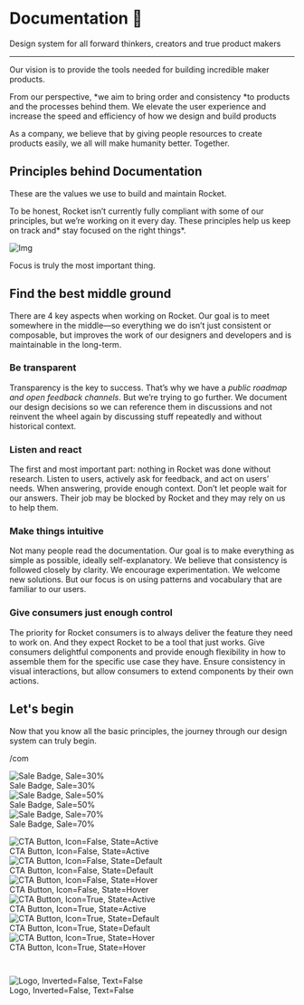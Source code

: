 
# Documentation 🚀

Design system for all forward thinkers, creators and true product makers

---

Our vision is to provide the tools needed for building incredible maker products.

From our perspective, *we aim to bring order and consistency *to products and the processes behind them. We elevate the user experience and increase the speed and efficiency of how we design and build products

As a company, we believe that by giving people resources to create products easily, we all will make humanity better. Together.

## Principles behind Documentation

These are the values we use to build and maintain Rocket.

To be honest, Rocket isn’t currently fully compliant with some of our principles, but we’re working on it every day. These principles help us keep on track and* stay focused on the right things*.

![Img](https://studio-assets.supernova.io/design-systems/14533/9289758a-6300-472a-bbc6-a57098081abf.jpeg?Expires=1990828800&Policy=eyJTdGF0ZW1lbnQiOlt7IlJlc291cmNlIjoiaHR0cHM6Ly9zdHVkaW8tYXNzZXRzLnN1cGVybm92YS5pby9kZXNpZ24tc3lzdGVtcy8xNDUzMy85Mjg5NzU4YS02MzAwLTQ3MmEtYmJjNi1hNTcwOTgwODFhYmYuanBlZyIsIkNvbmRpdGlvbiI6eyJEYXRlTGVzc1RoYW4iOnsiQVdTOkVwb2NoVGltZSI6MTk5MDgyODgwMH19fV19&Signature=E9DL6D-ZtS~4qaH18y5tnHC4gtpQUzZb85NmDFMuezn~MaWHPSumzBv6tXkxGqSgGyKh~9FaYnbfHkcJhU~4F~jdbuY70gbRxUpvnBtyCpz8o0mci-d2A9WoIZ3RGl11izD3c2WMfUaKhSaFlUw8cTGP-9vrqeUi58O2P4zYT9eAeyvOIFzQXgIgljhxiB9mIVU5a4j1vDL8ntJpagEZukKRskOgMrrB4LNQ-nRsvXFF7W5C5EkdoZPZf4jFxcQu2Yj6M9-bqNBXubYMsYYhEXqvqUOAnYVaE59E5PSSe43HKv2gp1ajSJ3ttHtTtCITO8Vyfh1FoTl03Z18ki8iZg__&Key-Pair-Id=APKAJGK34LCCAUR7N6LA)

Focus is truly the most important thing.

## Find the best middle ground

There are 4 key aspects when working on Rocket. Our goal is to meet somewhere in the middle—so everything we do isn’t just consistent or composable, but improves the work of our designers and developers and is maintainable in the long-term.

### Be transparent

Transparency is the key to success. That’s why we have a *public roadmap and open feedback channels*. But we’re trying to go further. We document our design decisions so we can reference them in discussions and not reinvent the wheel again by discussing stuff repeatedly and without historical context.

### Listen and react

The first and most important part: nothing in Rocket was done without research. Listen to users, actively ask for feedback, and act on users’ needs. When answering, provide enough context. Don’t let people wait for our answers. Their job may be blocked by Rocket and they may rely on us to help them.

### Make things intuitive

Not many people read the documentation. Our goal is to make everything as simple as possible, ideally self-explanatory. We believe that consistency is followed closely by clarity. We encourage experimentation. We welcome new solutions. But our focus is on using patterns and vocabulary that are familiar to our users.

### Give consumers just enough control

The priority for Rocket consumers is to always deliver the feature they need to work on. And they expect Rocket to be a tool that just works. Give consumers delightful components and provide enough flexibility in how to assemble them for the specific use case they have. Ensure consistency in visual interactions, but allow consumers to extend components by their own actions.

## Let's begin

Now that you know all the basic principles, the journey through our design system can truly begin.

/com

  
![Sale Badge, Sale=30%](https://studio-assets.supernova.io/design-systems/14533/68f325ee-6a61-4469-ba5e-b514f2a42cab.png?Expires=1990828800&Policy=eyJTdGF0ZW1lbnQiOlt7IlJlc291cmNlIjoiaHR0cHM6Ly9zdHVkaW8tYXNzZXRzLnN1cGVybm92YS5pby9kZXNpZ24tc3lzdGVtcy8xNDUzMy82OGYzMjVlZS02YTYxLTQ0NjktYmE1ZS1iNTE0ZjJhNDJjYWIucG5nIiwiQ29uZGl0aW9uIjp7IkRhdGVMZXNzVGhhbiI6eyJBV1M6RXBvY2hUaW1lIjoxOTkwODI4ODAwfX19XX0_&Signature=Wd7bfmL6i9uUSnLPwXveQ1LHg9OuE6QbGZm5LWxQRnDUc7N2ryGcR0Mc8weRVtJnCZSm8F0UJk~GGzziiq3eWfGhRe8vcvmxgfk3ViyAoOaYoDSgLpYkY9jxwQo9Z-a9eGGbWgXGM7POZBWC-cLdigAlhdenEktUm7IxkfbUpoiGEkhCoo12ig6q50m8XFKU1mz8uMCA1BPgoMXs6F5LYW3khd12h-kqdOpMsGFZp9wCquwN03c4gDFmLcgx22x3Atq4a48CsqBqdc4EcTUP6ftghDd5U--9kHg-VkfWCVAw0mTTvM5FY4PsjlzValfifKrVVWr0BhZa0dQ0BRlTJg__&Key-Pair-Id=APKAJGK34LCCAUR7N6LA)  
Sale Badge, Sale=30%  
![Sale Badge, Sale=50%](https://studio-assets.supernova.io/design-systems/14533/225cce62-98d6-4d0b-b770-2e75e30278e4.png?Expires=1990828800&Policy=eyJTdGF0ZW1lbnQiOlt7IlJlc291cmNlIjoiaHR0cHM6Ly9zdHVkaW8tYXNzZXRzLnN1cGVybm92YS5pby9kZXNpZ24tc3lzdGVtcy8xNDUzMy8yMjVjY2U2Mi05OGQ2LTRkMGItYjc3MC0yZTc1ZTMwMjc4ZTQucG5nIiwiQ29uZGl0aW9uIjp7IkRhdGVMZXNzVGhhbiI6eyJBV1M6RXBvY2hUaW1lIjoxOTkwODI4ODAwfX19XX0_&Signature=iAAJ63W-PYbURzIDOz8iqU6UtoHV1W51gc7oTzwB5ic~Di961YN5axNnWjwBX7NoPBOcY2E6UiOaIRGODFPTKsSTkYcwP3NQ41Nh6p1I2YgWRJgm~TVGyZFZ2ye2PHW7MZeZwtMAHItKDDhrjqELIGgBDnO5LoBPkFYILXFhEh4d~bcNyYvXiiZbFr5LKv4QxdSxH4o9nmtz0ghoctoGmrlQN25388qeHLyYmGSWGt7qMwfZ7Mxi-4ZI0oSuX54Dw~yACzA4Dh9vYbuO0R7ljFDB5nnvM3UQvWAx5WX-iMBlGUKDWqZckVelpyhc0EeB~H8npQlAl7ZDWECHmj4jhQ__&Key-Pair-Id=APKAJGK34LCCAUR7N6LA)  
Sale Badge, Sale=50%  
![Sale Badge, Sale=70%](https://studio-assets.supernova.io/design-systems/14533/c004358e-48d2-43cb-a601-793823f345bb.png?Expires=1990828800&Policy=eyJTdGF0ZW1lbnQiOlt7IlJlc291cmNlIjoiaHR0cHM6Ly9zdHVkaW8tYXNzZXRzLnN1cGVybm92YS5pby9kZXNpZ24tc3lzdGVtcy8xNDUzMy9jMDA0MzU4ZS00OGQyLTQzY2ItYTYwMS03OTM4MjNmMzQ1YmIucG5nIiwiQ29uZGl0aW9uIjp7IkRhdGVMZXNzVGhhbiI6eyJBV1M6RXBvY2hUaW1lIjoxOTkwODI4ODAwfX19XX0_&Signature=EE2FtNINcaTApiMTqIz6UNkd5KKshW1IjYzzW2OGAwsZR7bvJdDBgCPTayjryP~ho8vHmXT-2iXvy1pJptMOdt3FVDFzE660MfMgFWhWNy0~zUKfXUUFlWC6SzhpNJvRe5Y5uFbPHsfXMgiYZNmfICMh4hMyGp2LqoOwlbdfov~eIYJAE~P2qC-rwIxlOxxQ0uyKbHa-vUEKjwO~Y59~69QV3xezKlM0ap40WwrtafSFukwwo5YJ1dkFLW6-2id0Zsw8nqYpreCevnZWot7C9WPXLhBt2EDTpDWxJBcwl-YQRAa1qVaZHZ5i~pxkBodfyOqdTCebNptGk--9P8Tjyw__&Key-Pair-Id=APKAJGK34LCCAUR7N6LA)  
Sale Badge, Sale=70%  


  
![CTA Button, Icon=False, State=Active](https://studio-assets.supernova.io/design-systems/14533/bb33b664-af27-412d-8806-d52a8eccd67f.png?Expires=1990828800&Policy=eyJTdGF0ZW1lbnQiOlt7IlJlc291cmNlIjoiaHR0cHM6Ly9zdHVkaW8tYXNzZXRzLnN1cGVybm92YS5pby9kZXNpZ24tc3lzdGVtcy8xNDUzMy9iYjMzYjY2NC1hZjI3LTQxMmQtODgwNi1kNTJhOGVjY2Q2N2YucG5nIiwiQ29uZGl0aW9uIjp7IkRhdGVMZXNzVGhhbiI6eyJBV1M6RXBvY2hUaW1lIjoxOTkwODI4ODAwfX19XX0_&Signature=TLsnYTSJ0z9kEFOwBNnHRtnNUKSJHEptGxJaIXzwLRyWwlv6kmBKzi4Az40fHvMQByAwgYzx1afdvHjPBlAEojDz8YhcsoYpodODxoHczLv0QE4zEha06kJj59Roc9afFTrzZRvkz3P-QD2-ZHwEjhtQtVXUfdrv3jL3qh1DWr-QFP4QAcBe-JGP2~07MhM9qX7hkQhamzFVeXBTDB~wpsXo0i0W~Za9gXRZrsty-O7fIYZ7WhBN~YhkQ7BcM773-gk6K8wRs5kv2UuatHC1I7ZRYN6IgLoHnVkqei5TJGF9vcg8DKMMv6PTXfuq40QZjFysowGkPuXz3jmA8VjXbg__&Key-Pair-Id=APKAJGK34LCCAUR7N6LA)  
CTA Button, Icon=False, State=Active  
![CTA Button, Icon=False, State=Default](https://studio-assets.supernova.io/design-systems/14533/1005e0f1-be0e-4b25-b9a7-86f4b5ab59c2.png?Expires=1990828800&Policy=eyJTdGF0ZW1lbnQiOlt7IlJlc291cmNlIjoiaHR0cHM6Ly9zdHVkaW8tYXNzZXRzLnN1cGVybm92YS5pby9kZXNpZ24tc3lzdGVtcy8xNDUzMy8xMDA1ZTBmMS1iZTBlLTRiMjUtYjlhNy04NmY0YjVhYjU5YzIucG5nIiwiQ29uZGl0aW9uIjp7IkRhdGVMZXNzVGhhbiI6eyJBV1M6RXBvY2hUaW1lIjoxOTkwODI4ODAwfX19XX0_&Signature=F1DMRjYhvUIPN~qEddecIVluLnYiOQ2WZBqojTeO1p0w7Z-cAJJ~ASMb5Dg0q4zqSzs5SUOKW0aCN01OAZF9KbqdcWKCYJvu5VV~S7VPTftkFCubFSbV13wGEDXvwyIIyGW97scE419cCK0MJ7YW2m1T92OrFj857TUiThnczAtu3AcW16rSkIs2NBRuT-N98w6u8o6RR8Z~LaMolDAyN39WYRvs6gO1XASj8gVgcHLwCWegCa5ORam-Ud2P5UJSR6O1H5s2yDz9z6gebsis-A1CKfGson0F2Uu3hIOw3i2v9bGrM7eqZgbjy0Ig8ertmStqWadJYpka65~z5Z1OnQ__&Key-Pair-Id=APKAJGK34LCCAUR7N6LA)  
CTA Button, Icon=False, State=Default  
![CTA Button, Icon=False, State=Hover](https://studio-assets.supernova.io/design-systems/14533/c339c207-e49f-4371-9318-e2ff948741ce.png?Expires=1990828800&Policy=eyJTdGF0ZW1lbnQiOlt7IlJlc291cmNlIjoiaHR0cHM6Ly9zdHVkaW8tYXNzZXRzLnN1cGVybm92YS5pby9kZXNpZ24tc3lzdGVtcy8xNDUzMy9jMzM5YzIwNy1lNDlmLTQzNzEtOTMxOC1lMmZmOTQ4NzQxY2UucG5nIiwiQ29uZGl0aW9uIjp7IkRhdGVMZXNzVGhhbiI6eyJBV1M6RXBvY2hUaW1lIjoxOTkwODI4ODAwfX19XX0_&Signature=LKKIqW2822Jb53XpDf3SRDL6QMoT7UydeEc7FSzvrIfJ9yZ-n9tp5zIkyN5~G5fSKOYGt-sxEDseUbwF3rUzdgsSjldtw95FsMC2n98YslgCLe~8wEAlg05i0vFMLpEy4spda1g6GvkDvR0IVSUs52cbPgC2JU6SPzmbMcUERVvDQC1KuGiCVp6KY180GPU44SJu0pQZ1uiwnK6pQbi7S790gMEbvpgw4jSPQNqK7LvaX8f8eYJCUyG4xl9MBx8sW8C-5RzheJSYSa7M4t2uFn1Jf2dGdKNCDjuLNNRC4RcpUtGHS2A9tYQ2gT-NO2hpadi3bphwga2wejDNtVCigQ__&Key-Pair-Id=APKAJGK34LCCAUR7N6LA)  
CTA Button, Icon=False, State=Hover  
![CTA Button, Icon=True, State=Active](https://studio-assets.supernova.io/design-systems/14533/1f68b655-7e60-42c9-8764-e4dd0ec3b328.png?Expires=1990828800&Policy=eyJTdGF0ZW1lbnQiOlt7IlJlc291cmNlIjoiaHR0cHM6Ly9zdHVkaW8tYXNzZXRzLnN1cGVybm92YS5pby9kZXNpZ24tc3lzdGVtcy8xNDUzMy8xZjY4YjY1NS03ZTYwLTQyYzktODc2NC1lNGRkMGVjM2IzMjgucG5nIiwiQ29uZGl0aW9uIjp7IkRhdGVMZXNzVGhhbiI6eyJBV1M6RXBvY2hUaW1lIjoxOTkwODI4ODAwfX19XX0_&Signature=LUvUKlPi7shttZ32MdS0oLcS3S7Y-jPEvB73eIE-K-gh5KtlknbRbCMhNyVxodJpYF~GG~Tfs~BRgu63cgV0DGBsVW2LwrTj1iXQI6C9dpLJRq91mCubgAZGjRDtxf-pBwPrXsKB~8PGsv22eylS-1oXAQnadI~7SYPzljclipdxRr~SY9QgKw0BsQvKvlCNSVtI-FBynDgq0eI0E2H7LVyHYF4bL4Jz2qPBEjz1-zej-Eyx8aORvNZq7n-~F9g6hyfDjveV1jDPTckZ0NBr9z-YRaNvwVdoroyP2cgpLXO28Mn5NY3EoGGdMv1X5h1JdGwW54kdsPK9X~DY0B8HYA__&Key-Pair-Id=APKAJGK34LCCAUR7N6LA)  
CTA Button, Icon=True, State=Active  
![CTA Button, Icon=True, State=Default](https://studio-assets.supernova.io/design-systems/14533/d7b81ee2-90f8-4c23-9022-94efa77131b7.png?Expires=1990828800&Policy=eyJTdGF0ZW1lbnQiOlt7IlJlc291cmNlIjoiaHR0cHM6Ly9zdHVkaW8tYXNzZXRzLnN1cGVybm92YS5pby9kZXNpZ24tc3lzdGVtcy8xNDUzMy9kN2I4MWVlMi05MGY4LTRjMjMtOTAyMi05NGVmYTc3MTMxYjcucG5nIiwiQ29uZGl0aW9uIjp7IkRhdGVMZXNzVGhhbiI6eyJBV1M6RXBvY2hUaW1lIjoxOTkwODI4ODAwfX19XX0_&Signature=CFA83CQ8ky62bNl5dq9YI05xq-yAZcLar~KqthjQxlaVnWUrwjVAKCBOZ0p9SWqoRayA4NvfNzkJQo93qjJEjvUUmq6IAy9iRXJuACDICH4JuQa0H3b1aKSUQXgMti8-UOGkV50sX0d-UBNvxgkle-kHqvEw6O2fGgsxb4-yqrhFp8Fji2u9dPCGFNCQvAjcXCkntp5stXr2pFJSfsqAumTROfSBBYLyETNAdMQ94CWTU4zOPFQSumWkcamunsRFMCFKH7IE3pZpgp5Uvy9LsS7Lb6~AOQr92I2P9u~CTOxIT6Q0fA~MTDdSThU1YC8a4R1EulrQ-Y2k~KTZYKFm7Q__&Key-Pair-Id=APKAJGK34LCCAUR7N6LA)  
CTA Button, Icon=True, State=Default  
![CTA Button, Icon=True, State=Hover](https://studio-assets.supernova.io/design-systems/14533/913bed44-8d4c-4c29-8593-61992d0c35d1.png?Expires=1990828800&Policy=eyJTdGF0ZW1lbnQiOlt7IlJlc291cmNlIjoiaHR0cHM6Ly9zdHVkaW8tYXNzZXRzLnN1cGVybm92YS5pby9kZXNpZ24tc3lzdGVtcy8xNDUzMy85MTNiZWQ0NC04ZDRjLTRjMjktODU5My02MTk5MmQwYzM1ZDEucG5nIiwiQ29uZGl0aW9uIjp7IkRhdGVMZXNzVGhhbiI6eyJBV1M6RXBvY2hUaW1lIjoxOTkwODI4ODAwfX19XX0_&Signature=e2GajAC2IadlUF1lnpe4RecbrJxBu4Rw3nzK8oTZlxfP2xUndW2uLOJkvlsXv122~zYJ50Pg3R1H7oqpxNwn-yVmD15R7NG6dN6oomOgnml7wwZ9rqyOifX8PwMdFgTDuBJ60SuKHlEFQWik4vgA~PrHdoIn7NSsA7XcQ5hl9aCxW0vIF9gqmCYNxcH~oR6TqEUpZjp5~LBvgFrG~ytI7HS-IMuA-ktpUhM9l8UmOkETP5tmAB~2lqu61RubVwHGJBa~AGOl-e8xgTX-y~GgSojSAYqdeUylo7fy~iVp1styFS4z6hebxry5yi5TcPVHdU6dfd0Y6GnOeJ8SccAYvg__&Key-Pair-Id=APKAJGK34LCCAUR7N6LA)  
CTA Button, Icon=True, State=Hover  


```javascript  
  
```

  
![Logo, Inverted=False, Text=False](https://studio-assets.supernova.io/design-systems/14533/30856ba0-9f31-4cca-8646-792fabc92589.png?Expires=1990828800&Policy=eyJTdGF0ZW1lbnQiOlt7IlJlc291cmNlIjoiaHR0cHM6Ly9zdHVkaW8tYXNzZXRzLnN1cGVybm92YS5pby9kZXNpZ24tc3lzdGVtcy8xNDUzMy8zMDg1NmJhMC05ZjMxLTRjY2EtODY0Ni03OTJmYWJjOTI1ODkucG5nIiwiQ29uZGl0aW9uIjp7IkRhdGVMZXNzVGhhbiI6eyJBV1M6RXBvY2hUaW1lIjoxOTkwODI4ODAwfX19XX0_&Signature=i4Kh8CvKVBZyaTDcuh81dgEvN416s6dF~cOn7WJCrQvZnqo5ospeNjekuQsYpjqXlTtm9Cp4psicvBp52p1WFkWBW8eDgvMyByUgPlE7bYrGK4cwnD90B1VLv54ukQmP-62W3g--snMvglPsnAJNLJJI92jSuFJYBoLDmzVee442lLEwfHfIY1MW7uxyvjSOHbxR7U1UDsylYuT0H1Kray-Vzh9SSN6~roT9I7l22JLR9ZKh-bniuqkGuXgedpnwikGN41MYIhGLkqVCqT7ym-N2TYwVM7TR6BAVkVRzCzD5UsFnFDXTiY3qrdgMqrge0h5vAy32b3JT7sUm9-UrFA__&Key-Pair-Id=APKAJGK34LCCAUR7N6LA)  
Logo, Inverted=False, Text=False  


  
  
